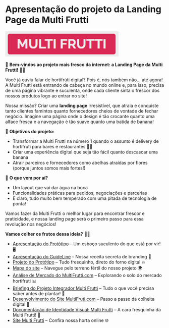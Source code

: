 # Apresentação do projeto da **Landing Page da Multi Frutti**

![logo](/imagens/logo.png)

🎉 **Bem-vindos ao projeto mais fresco da internet: a Landing Page da Multi Frutti!** 🍉🍇

Você já ouviu falar de hortifrúti digital? Pois é, nós também não… até agora! A Multi Frutti está entrando de cabeça no mundo online e, para isso, precisa de uma página vibrante e suculenta, onde cada cliente sinta o frescor dos nossos produtos logo ao entrar no site!

Nossa missão? Criar uma **landing page** irresistível, que atraia e conquiste tanto clientes famintos quanto fornecedores cheios de vontade de fechar negócio. Imagine uma página onde o design é tão crocante quanto uma alface fresca e a navegação é tão suave quanto uma batida de banana!

🌟 **Objetivos do projeto:**
- Transformar a Multi Frutti na número 1 quando o assunto é delivery de hortifruti para bares e restaurantes 🍏🥦
- Criar uma experiência digital que seja tão fácil quanto descascar uma banana
- Atrair parceiros e fornecedores como abelhas atraídas por flores (porque juntos somos mais fortes!)

🎯 **O que vem por aí?**
- Um layout que vai dar água na boca
- Funcionalidades práticas para pedidos, negociações e parcerias
- E claro, tudo muito bem temperado com uma pitada de tecnologia de ponta!

Vamos fazer da Multi Frutti o melhor lugar para encontrar frescor e praticidade, e nossa landing page será o primeiro passo para essa revolução nos negócios!

**Vamos colher os frutos dessa ideia?** 🍊🌱

- [Apresentação do Protótipo](https://www.figma.com/proto/2IR6C3We5o2AeFpOUIFJi0/Prototype_Multu_Frutti_01_Rascunho?t=ld0MEyHIAqaiOQPh-0&scaling=min-zoom&content-scaling=fixed&page-id=0%3A1&node-id=1-234&starting-point-node-id=1%3A2) – Um esboço suculento do que está por vir! 🖥️
- [Apresentação do GuideLine](https://www.figma.com/proto/Ep4Mh9gysB5Ck12VSItqph/Simple-Brand-Guideline-Template-(Community)?node-id=203-559&node-type=FRAME&t=8fAPY09KXjvyUsPr-1&scaling=contain&content-scaling=fixed&page-id=203%3A2) – Nossa receita secreta de branding 🍋
- [Projeto do Protótipo](https://www.figma.com/design/2IR6C3We5o2AeFpOUIFJi0/Prototype_Multu_Frutti_01_Rascunho?t=ld0MEyHIAqaiOQPh-0) – Tudo fresquinho, direto do forno digital 🔥
- [Mapa do site](https://www.figma.com/proto/lhdeQEZtoW5QftUUkaHebc/Site-Map-(Community)?node-id=18-209&node-type=CANVAS&t=0JBVd7wgALKGVmuZ-1&scaling=min-zoom&content-scaling=fixed&page-id=0%3A1) – Navegue pelo terreno fértil do nosso projeto 🌍
- [Análise de Mercado do MultiFrutti.com](https://github.com/minoru-yamanaka/HortiFrutti/blob/main/documentacao/Analise_de_Mercado_Desenvolvimento_Multi_Frutti.pdf) – Explorando o solo do mercado hortifruti 📊
- [Briefing do Projeto Integrador Multi Frutti](https://github.com/minoru-yamanaka/HortiFrutti/blob/main/documentacao/Briefing_do_Projeto_Integrador.pdf) – Tudo o que você precisa saber antes de plantar! 🌱
- [Desenvolvimento do Site MultiFruti.com](https://github.com/minoru-yamanaka/HortiFrutti/blob/main/documentacao/Desenvolvimento_do_Site_Multi_Frutti.pdf) – Passo a passo da colheita digital 🚜
- [Documentação de Identidade Visual: Multi Frutti](https://github.com/minoru-yamanaka/HortiFrutti/blob/main/documentacao/Identidade_Visual_do_Site_Multi_Frutti.pdf) – A cara fresquinha da Multi Frutti! 🎨
- [Site Multi Frutti](https://minoru-yamanaka.github.io/HortiFrutti/) – Confira nossa horta online 🌐


